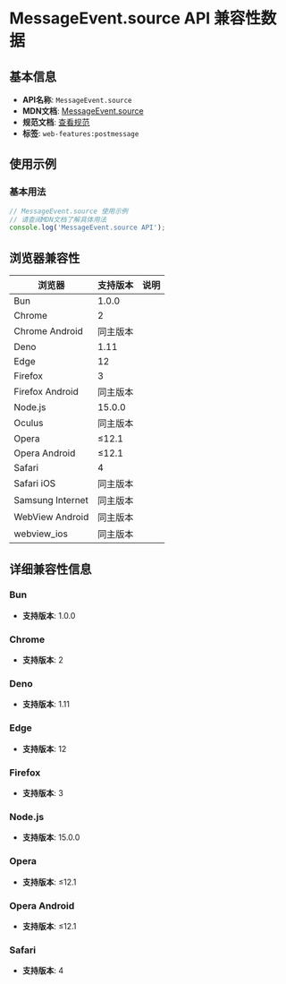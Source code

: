 # MessageEvent.source API 兼容性数据

## 基本信息

- **API名称**: `MessageEvent.source`
- **MDN文档**: [MessageEvent.source](https://developer.mozilla.org/docs/Web/API/MessageEvent/source)
- **规范文档**: [查看规范](https://html.spec.whatwg.org/multipage/comms.html#dom-messageevent-source-dev)
- **标签**: `web-features:postmessage`

## 使用示例

### 基本用法

```javascript
// MessageEvent.source 使用示例
// 请查阅MDN文档了解具体用法
console.log('MessageEvent.source API');
```

## 浏览器兼容性

| 浏览器 | 支持版本 | 说明 |
|--------|----------|------|
| Bun | 1.0.0 |  |
| Chrome | 2 |  |
| Chrome Android | 同主版本 |  |
| Deno | 1.11 |  |
| Edge | 12 |  |
| Firefox | 3 |  |
| Firefox Android | 同主版本 |  |
| Node.js | 15.0.0 |  |
| Oculus | 同主版本 |  |
| Opera | ≤12.1 |  |
| Opera Android | ≤12.1 |  |
| Safari | 4 |  |
| Safari iOS | 同主版本 |  |
| Samsung Internet | 同主版本 |  |
| WebView Android | 同主版本 |  |
| webview_ios | 同主版本 |  |

## 详细兼容性信息

### Bun

- **支持版本**: 1.0.0

### Chrome

- **支持版本**: 2

### Deno

- **支持版本**: 1.11

### Edge

- **支持版本**: 12

### Firefox

- **支持版本**: 3

### Node.js

- **支持版本**: 15.0.0

### Opera

- **支持版本**: ≤12.1

### Opera Android

- **支持版本**: ≤12.1

### Safari

- **支持版本**: 4

